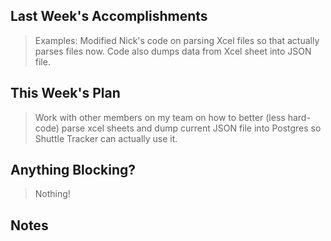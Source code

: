 ## Last Week's Accomplishments

> Examples:
>  Modified Nick's code on parsing Xcel files so that actually parses files now. Code also dumps data from Xcel sheet into JSON file.

## This Week's Plan


>  Work with other members on my team on how to better (less hard-code) parse xcel sheets and dump current JSON file into Postgres so Shuttle Tracker can actually use it.

## Anything Blocking?

> Nothing!

## Notes
